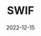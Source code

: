---
title: "SWIF"
date: 2022-12-15
categories: [Project]
comments: true
sitemap :
  changefreq : daily
  priority : 1.0
---